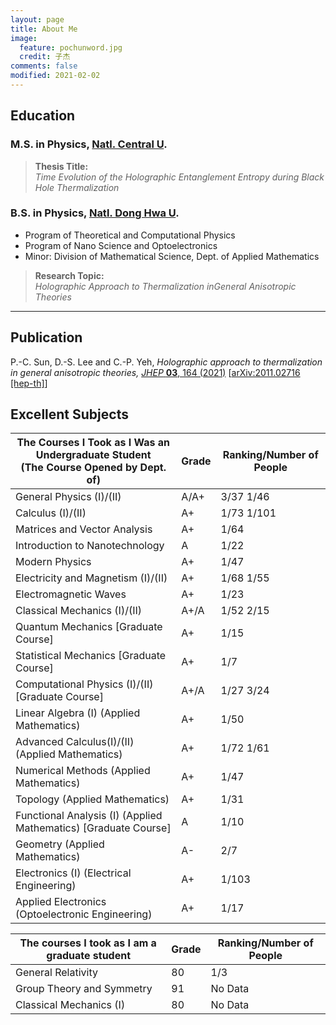 ```yaml
---
layout: page
title: About Me
image:
  feature: pochunword.jpg
  credit: 子杰
comments: false
modified: 2021-02-02
---
```

## Education
### M.S. in Physics, [Natl. Central U](https://www.phy.ncu.edu.tw/en/%E9%A6%96%E9%A0%81-english/).

> **Thesis Title:** <br />
*Time Evolution of the Holographic Entanglement Entropy during Black Hole Thermalization*


### B.S. in Physics, [Natl. Dong Hwa U](https://phys.ndhu.edu.tw/).
- Program of Theoretical and Computational Physics
- Program of Nano Science and Optoelectronics
- Minor: Division of Mathematical Science, Dept. of Applied Mathematics

> **Research Topic:** <br />
*Holographic Approach to Thermalization inGeneral Anisotropic Theories*


---
## Publication
P.-C. Sun, D.-S. Lee and C.-P. Yeh, *Holographic approach to thermalization in general anisotropic theories,* [*JHEP* **03**, 164 (2021)](https://doi.org/10.1007/JHEP03(2021)164) [[arXiv:2011.02716 [hep-th]](https://inspirehep.net/literature/1828509)]

## Excellent Subjects
| The Courses I Took as I Was an Undergraduate Student <br /> (The Course Opened by Dept. of) |  Grade |  Ranking/Number of People  |
|---------------------------------------------------------------------------------------------|--------|----------------------------|
|General Physics (I)/(II)                                                                     |  A/A+  |  3/37  1/46                | 
|Calculus (I)/(II)                                                                            |A+      |  1/73   1/101              |
|Matrices and Vector Analysis                                                                 | A+     | 1/64                       |
|Introduction to Nanotechnology                                                               | A      | 1/22                       |
|Modern Physics                                                                               |  A+    | 1/47                       |
|Electricity and Magnetism (I)/(II)                                                           | A+     | 1/68   1/55                |
|Electromagnetic Waves                                                                        | A+     | 1/23                       |
|Classical Mechanics (I)/(II)                                                                 |  A+/A  | 1/52  2/15                 |
|Quantum Mechanics [Graduate Course]                                                          | A+     | 1/15                       |
|Statistical Mechanics [Graduate Course]                                                      | A+     | 1/7                        |
|Computational Physics (I)/(II) [Graduate Course]                                             | A+/A   | 1/27    3/24               |
|Linear Algebra (I) (Applied Mathematics)                                                     | A+     | 1/50                       |
|Advanced Calculus(I)/(II) (Applied Mathematics)                                              | A+     | 1/72  1/61                 |
|Numerical Methods (Applied Mathematics)                                                      | A+     | 1/47                       |
|Topology (Applied Mathematics)                                                               | A+     | 1/31                       |
|Functional Analysis (I) (Applied Mathematics) [Graduate Course]                              | A      | 1/10                       |
|Geometry (Applied Mathematics)                                                               | A-     | 2/7                        |
|Electronics (I) (Electrical Engineering)                                                     | A+     |   1/103                    |
|Applied Electronics (Optoelectronic Engineering)                                             | A+     |  1/17                      |

|The courses I took as I am a graduate student |  Grade  |   Ranking/Number of People  |
|----------------------------------------------|---------|-----------------------------|
|General Relativity                            |  80     | 1/3                         |
|Group Theory and Symmetry                     |  91     |   No Data                   |
|Classical Mechanics (I)                       |  80     |   No Data                   |
